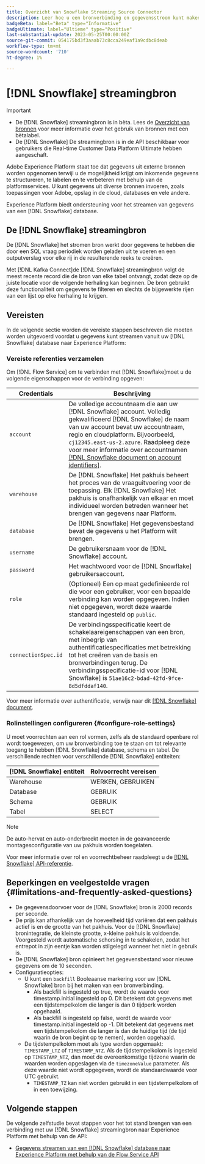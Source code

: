 ```yaml
---
title: Overzicht van Snowflake Streaming Source Connector
description: Leer hoe u een bronverbinding en gegevensstroom kunt maken om streaminggegevens van uw Snowflake-instantie naar Adobe Experience Platform in te voeren
badgeBeta: label="Beta" type="Informative"
badgeUltimate: label="Ultieme" type="Positive"
last-substantial-update: 2023-05-25T00:00:00Z
source-git-commit: 054175bd3f3aaab73c8cca249eaf1a9cdbc8deab
workflow-type: tm+mt
source-wordcount: '710'
ht-degree: 1%

---
```


# [!DNL Snowflake] streamingbron

>[!IMPORTANT]
>
>* De [!DNL Snowflake] streamingbron is in bèta. Lees de [Overzicht van bronnen](../../home.md#terms-and-conditions) voor meer informatie over het gebruik van bronnen met een bètalabel.
>* De [!DNL Snowflake] De streamingbron is in de API beschikbaar voor gebruikers die Real-time Customer Data Platform Ultimate hebben aangeschaft.

Adobe Experience Platform staat toe dat gegevens uit externe bronnen worden opgenomen terwijl u de mogelijkheid krijgt om inkomende gegevens te structureren, te labelen en te verbeteren met behulp van de platformservices. U kunt gegevens uit diverse bronnen invoeren, zoals toepassingen voor Adobe, opslag in de cloud, databases en vele andere.

Experience Platform biedt ondersteuning voor het streamen van gegevens van een [!DNL Snowflake] database.

## De [!DNL Snowflake] streamingbron

De [!DNL Snowflake] het stromen bron werkt door gegevens te hebben die door een SQL vraag periodiek worden geladen uit te voeren en een outputverslag voor elke rij in de resulterende reeks te creëren.

Met [!DNL Kafka Connect]de [!DNL Snowflake] streamingbron volgt de meest recente record die de bron van elke tabel ontvangt, zodat deze op de juiste locatie voor de volgende herhaling kan beginnen. De bron gebruikt deze functionaliteit om gegevens te filteren en slechts de bijgewerkte rijen van een lijst op elke herhaling te krijgen.

## Vereisten

In de volgende sectie worden de vereiste stappen beschreven die moeten worden uitgevoerd voordat u gegevens kunt streamen vanuit uw [!DNL Snowflake] database naar Experience Platform:

### Vereiste referenties verzamelen

Om [!DNL Flow Service] om te verbinden met [!DNL Snowflake]moet u de volgende eigenschappen voor de verbinding opgeven:

| Credentials | Beschrijving |
| --- | --- |
| `account` | De volledige accountnaam die aan uw [!DNL Snowflake] account. Volledig gekwalificeerd [!DNL Snowflake] de naam van uw account bevat uw accountnaam, regio en cloudplatform. Bijvoorbeeld, `cj12345.east-us-2.azure`. Raadpleeg deze voor meer informatie over accountnamen [[!DNL Snowflake document on account identifiers]](<https://docs.snowflake.com/en/user-guide/admin-account-identifier.html>). |
| `warehouse` | De [!DNL Snowflake] Het pakhuis beheert het proces van de vraaguitvoering voor de toepassing. Elk [!DNL Snowflake] Het pakhuis is onafhankelijk van elkaar en moet individueel worden betreden wanneer het brengen van gegevens naar Platform. |
| `database` | De [!DNL Snowflake] Het gegevensbestand bevat de gegevens u het Platform wilt brengen. |
| `username` | De gebruikersnaam voor de [!DNL Snowflake] account. |
| `password` | Het wachtwoord voor de [!DNL Snowflake] gebruikersaccount. |
| `role` | (Optioneel) Een op maat gedefinieerde rol die voor een gebruiker, voor een bepaalde verbinding kan worden opgegeven. Indien niet opgegeven, wordt deze waarde standaard ingesteld op `public`. |
| `connectionSpec.id` | De verbindingsspecificatie keert de schakelaareigenschappen van een bron, met inbegrip van authentificatiespecificaties met betrekking tot het creëren van de basis en bronverbindingen terug. De verbindingsspecificatie-id voor [!DNL Snowflake] is `51ae16c2-bdad-42fd-9fce-8d5dfddaf140`. |

Voor meer informatie over authentificatie, verwijs naar dit [[!DNL Snowflake] document](<https://docs.snowflake.com/en/user-guide/key-pair-auth.html>).

### Rolinstellingen configureren {#configure-role-settings}

U moet voorrechten aan een rol vormen, zelfs als de standaard openbare rol wordt toegewezen, om uw bronverbinding toe te staan om tot relevante toegang te hebben [!DNL Snowflake] database, schema en tabel. De verschillende rechten voor verschillende [!DNL Snowflake] entiteiten:

| [!DNL Snowflake] entiteit | Rolvoorrecht vereisen |
| --- | --- |
| Warehouse | WERKEN, GEBRUIKEN |
| Database | GEBRUIK |
| Schema | GEBRUIK |
| Tabel | SELECT |

>[!NOTE]
>
>De auto-hervat en auto-onderbreekt moeten in de geavanceerde montagesconfiguratie van uw pakhuis worden toegelaten.

Voor meer informatie over rol en voorrechtbeheer raadpleegt u de [[!DNL Snowflake] API-referentie](<https://docs.snowflake.com/en/sql-reference/sql/grant-privilege>).

## Beperkingen en veelgestelde vragen {#limitations-and-frequently-asked-questions}

* De gegevensdoorvoer voor de [!DNL Snowflake] bron is 2000 records per seconde.
* De prijs kan afhankelijk van de hoeveelheid tijd variëren dat een pakhuis actief is en de grootte van het pakhuis. Voor de [!DNL Snowflake] bronintegratie, de kleinste grootte, x-kleine pakhuis is voldoende. Voorgesteld wordt automatische schorsing in te schakelen, zodat het entrepot in zijn eentje kan worden stilgelegd wanneer het niet in gebruik is.
* De [!DNL Snowflake] bron opinieert het gegevensbestand voor nieuwe gegevens om de 10 seconden.
* Configuratieopties:
   * U kunt een `backfill` Booleaanse markering voor uw [!DNL Snowflake] bron bij het maken van een bronverbinding.
      * Als backfill is ingesteld op true, wordt de waarde voor timestamp.initial ingesteld op 0. Dit betekent dat gegevens met een tijdstempelkolom die langer is dan 0 tijdperk worden opgehaald.
      * Als backfill is ingesteld op false, wordt de waarde voor timestamp.initial ingesteld op -1. Dit betekent dat gegevens met een tijdstempelkolom die langer is dan de huidige tijd (de tijd waarin de bron begint op te nemen), worden opgehaald.
   * De tijdstempelkolom moet als type worden opgemaakt: `TIMESTAMP_LTZ` of `TIMESTAMP_NTZ`. Als de tijdstempelkolom is ingesteld op `TIMESTAMP_NTZ`, dan moet de overeenkomstige tijdzone waarin de waarden worden opgeslagen via de `timezoneValue` parameter. Als deze waarde niet wordt opgegeven, wordt de standaardwaarde voor UTC gebruikt.
      * `TIMESTAMP_TZ` kan niet worden gebruikt in een tijdstempelkolom of in een toewijzing.

## Volgende stappen

De volgende zelfstudie bevat stappen voor het tot stand brengen van een verbinding met uw [!DNL Snowflake] streamingbron naar Experience Platform met behulp van de API:

* [Gegevens streamen van een [!DNL Snowflake] database naar Experience Platform met behulp van de Flow Service API](../../tutorials/api/create/databases/snowflake-streaming.md)

